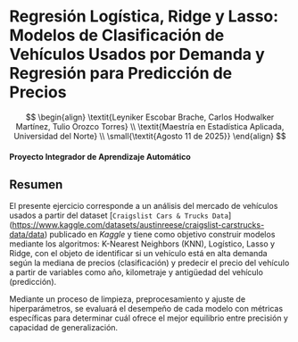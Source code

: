 # Regresión Logística, Ridge y Lasso: Modelos de Clasificación de Vehículos Usados por Demanda y Regresión para Predicción de Precios

$$
\begin{align}
\textit{Leyniker Escobar Brache, Carlos Hodwalker Martínez, Tulio Orozco Torres} \\
\textit{Maestría en Estadística Aplicada, Universidad del Norte} \\
\small{\textit{Agosto 11 de 2025}}
\end{align}
$$


#### Proyecto Integrador de Aprendizaje Automático

## Resumen

El presente ejercicio corresponde a un análisis del mercado de vehículos usados a partir del dataset [`Craigslist Cars & Trucks Data`] (https://www.kaggle.com/datasets/austinreese/craigslist-carstrucks-data/data) publicado en *Kaggle* y tiene como objetivo construir modelos mediante los algoritmos: K-Nearest Neighbors (KNN), Logístico, Lasso y Ridge, con el objeto de identificar si un vehículo está en alta demanda según la mediana de precios (clasificación) y  predecir el precio del vehículo a partir de variables como año, kilometraje y antigüedad del vehículo (predicción).

Mediante un proceso de limpieza, preprocesamiento y ajuste de hiperparámetros, se evaluará el desempeño de cada modelo con métricas específicas para determinar cuál ofrece el mejor equilibrio entre precisión y capacidad de generalización.

